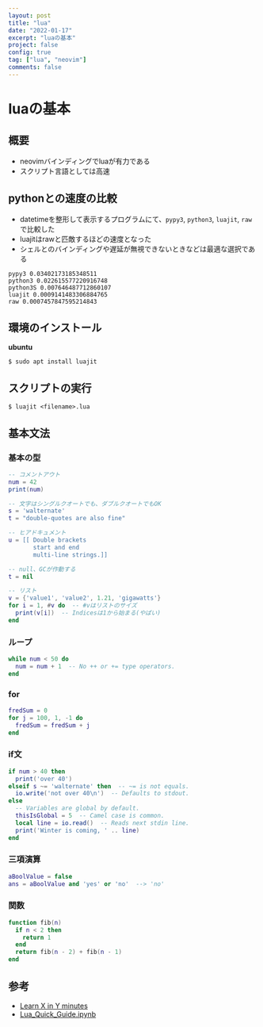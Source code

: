 ```yaml
---
layout: post
title: "lua"
date: "2022-01-17"
excerpt: "luaの基本"
project: false
config: true
tag: ["lua", "neovim"]
comments: false
---
```


# luaの基本

## 概要
 - neovimバインディングでluaが有力である
 - スクリプト言語としては高速

## pythonとの速度の比較
 - datetimeを整形して表示するプログラムにて、`pypy3`, `python3`, `luajit`, `raw`で比較した
 - luajitはrawと匹敵するほどの速度となった 
 - シェルとのバインディングや遅延が無視できないときなどは最適な選択である

```console
pypy3 0.03402173185348511
python3 0.022615577220916748
python3S 0.007646487712860107
luajit 0.0009141483306884765
raw 0.0007457847595214843
```

## 環境のインストール

**ubuntu**  
```console
$ sudo apt install luajit
```

## スクリプトの実行

```console
$ luajit <filename>.lua
```

## 基本文法

### 基本の型

```lua
-- コメントアウト
num = 42
print(num)

-- 文字はシングルクオートでも、ダブルクオートでもOK
s = 'walternate'
t = "double-quotes are also fine"

-- ヒアドキュメント
u = [[ Double brackets
       start and end
       multi-line strings.]]

-- null、GCが作動する
t = nil

-- リスト
v = {'value1', 'value2', 1.21, 'gigawatts'}
for i = 1, #v do  -- #vはリストのサイズ
  print(v[i])  -- Indicesは1から始まる(やばい)
end
```

### ループ

```lua
while num < 50 do
  num = num + 1  -- No ++ or += type operators.
end
```

### for

```lua
fredSum = 0
for j = 100, 1, -1 do
  fredSum = fredSum + j
end
```

### if文

```lua
if num > 40 then
  print('over 40')
elseif s ~= 'walternate' then  -- ~= is not equals.
  io.write('not over 40\n')  -- Defaults to stdout.
else
  -- Variables are global by default.
  thisIsGlobal = 5  -- Camel case is common.
  local line = io.read()  -- Reads next stdin line.
  print('Winter is coming, ' .. line)
end
```

### 三項演算

```lua
aBoolValue = false
ans = aBoolValue and 'yes' or 'no'  --> 'no'
```

### 関数

```lua
function fib(n)
  if n < 2 then
    return 1
  end
  return fib(n - 2) + fib(n - 1)
end
```



## 参考
 - [Learn X in Y minutes](https://learnxinyminutes.com/docs/lua/)
 - [Lua_Quick_Guide.ipynb](https://github.com/medwatt/Notes/blob/main/Lua/Lua_Quick_Guide.ipynb)
